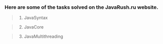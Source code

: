 ### Here are some of the tasks solved on the JavaRush.ru website.

> 1.  JavaSyntax

> 2.  JavaCore

> 3.  JavaMultithreading
